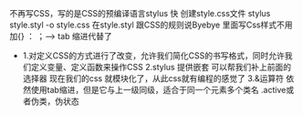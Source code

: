 不再写CSS，写的是CSS的预编译语言stylus
快 
创建style.css文件
stylus style.styl -o style.css
在style.styl 跟CSS的规则说Byebye
里面写Css样式不用加{} ： ；--> tab 缩进代替了

- 1.对定义CSS的方式进行了改变，允许我们简化CSS的书写格式，同时允许我们定义变量、定义函数来操作CSS 
  2.stylus 提供嵌套
    可以帮我们补上前面的选择器
    现在我们的css 就模块化了，从此css就有编程的感觉了
  3.&运算符
    依然使用tab缩进，但是它与上一级同级，适合于同一个元素多个类名 .active或者伪类，伪状态